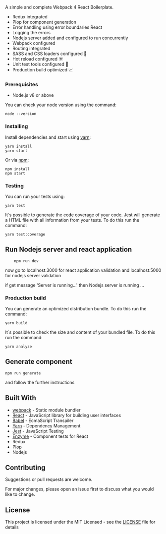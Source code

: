
A simple and complete Webpack 4 React Boilerplate.

* Redux integrated
* Plop for component generation
* Error handling using error boundaries React
* Logging the errors
* Nodejs server added and configured to run concurrently
* Webpack configured
* Routing integrated
* SASS and CSS loaders configured :art:
* Hot reload configured :sunny:
* Unit test tools configured :microscope:
* Production build optimized :chart_with_upwards_trend:

### Prerequisites

* Node.js v8 or above

You can check your node version using the command:

```CLI
node --version
```

### Installing

Install dependencies and start using [yarn](https://yarnpkg.com):

```CLI
yarn install
yarn start
```

Or via [npm](https://www.npmjs.com/):

```CLI
npm install
npm start
```

### Testing

You can run your tests using:

```CLI
yarn test
```

It´s possible to generate the code coverage of your code. Jest will generate a HTML file with all information from your tests. To do this run the command:

```CLI
yarn test:coverage
```
## Run Nodejs server and react application
```CLI
    npm run dev
```
now go to localhost:3000 for react application validation and localhost:5000 for nodejs server validation

if get message 'Server is running...' then Nodejs server is running ...

### Production build

You can generate an optimized distribution bundle. To do this run the command:

```CLI
yarn build
```

It´s possible to check the size and content of your bundled file. To do this run the command:

```CLI
yarn analyze
```

## Generate component

```CLI
npm run generate
```
and follow the further instructions


## Built With

* [webpack](https://webpack.js.org/) - Static module bundler
* [React](https://babeljs.io/) - JavaScript library for building user interfaces
* [Babel](https://babeljs.io/) - EcmaScript Transpiler
* [Yarn](https://yarnpkg.com) - Dependency Management
* [Jest](https://jestjs.io/) - JavaScript Testing
* [Enzyme](https://airbnb.io/enzyme/docs/api/) - Component tests for React
* Redux
* Plop
* Nodejs

## Contributing

Suggestions or pull requests are welcome.

For major changes, please open an issue first to discuss what you would like to change.


## License

This project is licensed under the MIT Licensed - see the [LICENSE](LICENSE) file for details
